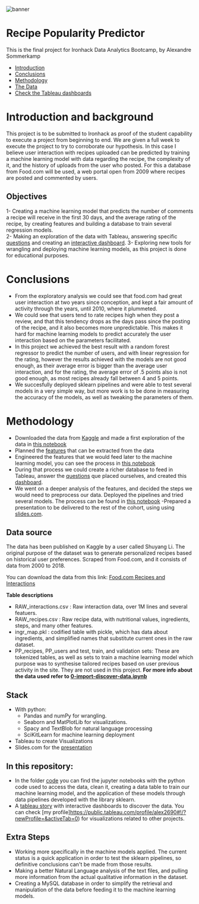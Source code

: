 ![banner](https://github.com/Alex-Skp/Recipe-Popularity-Predictor-work-in-progress/blob/main/images/vongole-banner.png?raw=true)

# Recipe Popularity Predictor
This is the final project for Ironhack Data Analytics Bootcamp, by Alexandre Sommerkamp

* [Introduction](#Introduction-and-background)  
* [Conclusions](#Conclusions)  
* [Methodology](#Methodology) 
* [The Data](#Data-source) 
* [Check the Tableau dashboards](https://public.tableau.com/profile/alex2690#!/vizhome/AnalysisofFood_comrecipedatabaseanduserinteractions/AnalysisofFood_comrecipedatabase)

# Introduction and background
This project is to be submitted to Ironhack as proof of the student capability to execute a project from beginning to end. We are given a full week to execute the project to try to corroborate our hypothesis. In this case I believe user interaction with recipes uploaded can be predicted by training a machine learning model with data regarding the recipe, the complexity of it, and the history of uploads from the user who posted. 
For this a database from Food.com will be used, a web portal open from 2009 where recipes are posted and commented by users. 

## Objectives
1- Creating a machine learning model that predicts the number of comments a recipe will receive in the first 30 days, and the average rating of the recipe, by creating features and building a database to train several regression models.    
2- Making an exploration of the data with Tableau, answering specific [questions](https://github.com/Alex-Skp/Recipe-Popularity-Predictor-work-in-progress/tree/main/tableau-eda) and creating an [interactive dashboard](https://public.tableau.com/profile/alex2690#!/vizhome/AnalysisofFood_comrecipedatabaseanduserinteractions/AnalysisofFood_comrecipedatabase).
3- Exploring new tools for wrangling and deploying machine learning models, as this project is done for educational purposes. 

# Conclusions
- From the exploratory analysis we could see that food.com had great user interaction at two years since conception, and kept a fair amount of activity through the years, until 2010, where it plummeted.   
- We could see that users tend to rate recipes high when they post a review, and that this tendency drops as the days pass since the posting of the recipe, and it also becomes more unpredictable. This makes it hard for machine learning models to predict accurately the user interaction based on the parameters facilitated.  
- In this project we achieved the best result with a random forest regressor to predict the number of users, and with linear regression for the rating, however the results achieved with the models are not good enough, as their average error is bigger than the average user interaction, and for the rating, the average error of .5 points also is not good enough, as most recipes already fall between 4 and 5 points.   
- We succesfully deployed sklearn pipelines and were able to test several models in a very simple way, but more work is to be done in measuring the accuracy of the models, as well as tweaking the parameters of them.  

# Methodology

- Downloaded the data from [Kaggle](https://www.kaggle.com/shuyangli94/food-com-recipes-and-user-interactions) and made a first exploration of the data in [this notebook](https://github.com/Alex-Skp/Recipe-Popularity-Predictor-work-in-progress/blob/main/code/0-import-discover-data.ipynb)
- Planned the [features](https://github.com/Alex-Skp/Recipe-Popularity-Predictor-work-in-progress/blob/main/images/table-planning.JPG) that can be extracted from the data 
- Engineered the features that we would feed later to the machine learning model, you can see the process in [this notebook](https://github.com/Alex-Skp/Recipe-Popularity-Predictor-work-in-progress/blob/main/code/1-generating-features-and-wrangling.ipynb)
- During that process we could create a richer database to feed in Tableau, answer the [questions](https://github.com/Alex-Skp/Recipe-Popularity-Predictor-work-in-progress/tree/main/tableau-eda) que placed ourselves, and created this [dashboard](https://public.tableau.com/profile/alex2690#!/vizhome/AnalysisofFood_comrecipedatabaseanduserinteractions/AnalysisofFood_comrecipedatabase).
- We went on a deeper analysis of the features, and decided the steps we would need to preprocess our data. Deployed the pipelines and tried several models. The process can be found in [this notebook](https://github.com/Alex-Skp/Recipe-Popularity-Predictor-work-in-progress/blob/main/code/2-Applying-regression-models-with-pipelines.ipynb)
-Prepared a presentation to be delivered to the rest of the cohort, using using [slides.com](https://slides.com/alex-skp/predicting-user-interaction).

## Data source
The data has been published on Kaggle by a user called Shuyang Li. The original purpose of the dataset was to generate personalized recipes based on historical user preferences. Scraped from Food.com, and it consists of data from 2000 to 2018.

You can download the data from this link: [Food.com Recipes and Interactions](https://www.kaggle.com/shuyangli94/food-com-recipes-and-user-interactions)

**Table descriptions**
* RAW_interactions.csv : Raw interaction data, over 1M lines and several featuers. 
* RAW_recipes.csv : Raw recipe data, with nutritional values, ingredients, steps, and many other features.
* ingr_map.pkl : codified table with pickle, which has data about ingredients, and simplified names that substitute current ones in the raw dataset.
* PP_recipes, PP_users and test, train, and validation sets: These are tokenized tables, as well as sets to train a machine learning model which purpose was to synthesise tailored recipes based on user previous activity in the site.  They are not used in this project.
**For more info about the data used refer to [0-import-discover-data.ipynb](https://github.com/Alex-Skp/Recipe-Popularity-Predictor-work-in-progress/blob/main/code/0-import-discover-data.ipynb)**

## Stack 
* With python: 
	- Pandas and numPy for wrangling.
	- Seaborn and MatPlotLib for visualizations.
	- Spacy and TextBlob for natural language processing
	- SciKitLearn for machine learning deployment
* Tableau to create Visualizations
* Slides.com for the [presentation](https://slides.com/alex-skp/predicting-user-interaction)

## In this repository:
* In the folder [code](https://github.com/Alex-Skp/Recipe-Popularity-Predictor-work-in-progress/tree/main/code) you can find the jupyter notebooks with the python code used to access the data, clean it, creating a data table to train our machine learning model, and the application of these models through data pipelines developed with the library sklearn. 
* A [tableau story](https://public.tableau.com/profile/alex2690#!/vizhome/AnalysisofFood_comrecipedatabaseanduserinteractions/AnalysisofFood_comrecipedatabase) with interactive dashboards to discover the data. You can check [my profile]https://public.tableau.com/profile/alex2690#!/?newProfile=&activeTab=0) for visualizations related to other projects. 

## Extra Steps
* Working more specifically in the machine models applied. The current status is a quick application in order to test the sklearn pipelines, so definitive conclusions can't be made from those results.
* Making a better Natural Language analysis of the text files, and pulling more information from the actual qualitative information in the dataset. 
* Creating a MySQL database in order to simplify the retrieval and manipulation of the data before feeding it to the machine learning models. 





